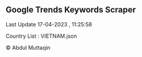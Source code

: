 

## Google Trends Keywords Scraper 
 
Last Update 17-04-2023 , 11:25:58

Country List :
VIETNAM.json



© Abdul Muttaqin 
